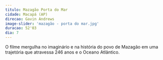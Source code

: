 ```yaml
---
titulo: Mazagão Porta do Mar
cidade: Macapá (AP)
direcao: Gavin Andrews
image-slider: 'mazagão - porta do mar.jpg'
duracao: 52'03
dia: 7
---
```

O filme mergulha no imaginário e na história do povo de Mazagão em uma trajetória que atravessa 246 anos e o Oceano Atlântico.
